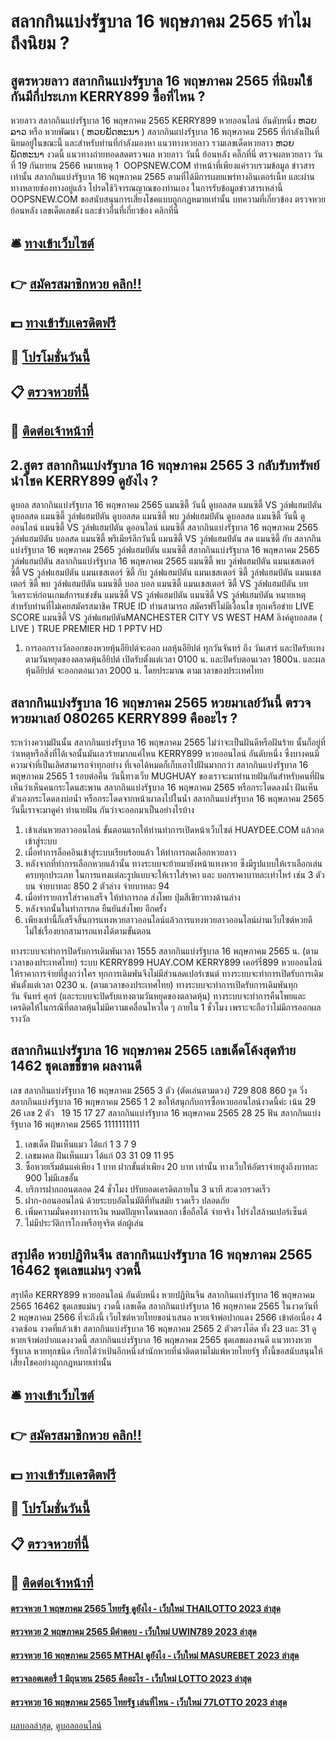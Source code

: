 # สลากกินแบ่งรัฐบาล 16 พฤษภาคม 2565 ทำไมถึงนิยม ?
## สูตรหวยลาว สลากกินแบ่งรัฐบาล 16 พฤษภาคม 2565 ที่นิยมใช้กันมีกี่ประเภท KERRY899 ซื้อที่ไหน ?
หวยลาว สลากกินแบ่งรัฐบาล 16 พฤษภาคม 2565 KERRY899 หวยออนไลน์ อันดับหนึ่ง ຫວຍລາວ หรือ หวยพัฒนา ( ຫວຍພັດທະນາ ) สลากกินแบ่งรัฐบาล 16 พฤษภาคม 2565 ที่กำลังเป็นที่นิยมอยู่ในขณะนี้ และสำหรับท่านที่กำลังมองหา แนวทางหวยลาว รวมเลขเด็ดหวยลาว ຫວຍພັດທະນາ งวดนี้
 แนวทางถ่ายทอดสดตรวจผล หวยลาว วันนี้ ย้อนหลัง คลิ๊กที่นี่ 
ตรวจผลหวยลาว วันที่ 19 กันยายน 2566
หมายเหตุ 1  OOPSNEW.COM ทำหน้าที่เพียงแค่รวบรวมข้อมูล ข่าวสาร เท่านั้น สลากกินแบ่งรัฐบาล 16 พฤษภาคม 2565 ตามที่ได้มีการเผยแพร่ทางอินเตอร์เน็ท และผ่านทางหลายช่องทางอยู่แล้ว โปรดใช้วิจารณญาณของท่านเอง ในการรับข้อมูลข่าวสารเหล่านี้ OOPSNEW.COM ขอสนับสนุนการเสี่ยงโชคแบบถูกกฎหมายเท่านั้น
บทความที่เกี่ยวข้อง
ตรวจหวยย้อนหลัง เลขเด็ดเลขดัง และข่าวอื่นที่เกี่ยวข้อง คลิกที่นี่

## 🛎 [ทางเข้าเว็บไซต์](https://bit.ly/3BG5bNw)
## 👉 [สมัครสมาชิกหวย คลิก!!](https://bit.ly/3BG5bNw)
## 💵 [ทางเข้ารับเครดิตฟรี](https://bit.ly/3C3mvgS)
## 👑 [โปรโมชั่นวันนี้](https://bit.ly/3C3mvgS)
## 📋 [ตรวจหวยที่นี้](https://bit.ly/3C3mvgS)
## 📱 [ติดต่อเจ้าหน้าที่](https://bit.ly/3C3mvgS)

## 2.สูตร สลากกินแบ่งรัฐบาล 16 พฤษภาคม 2565 3 กลับรับทรัพย์นำโชค KERRY899 ดูยังไง ?
ดูบอล สลากกินแบ่งรัฐบาล 16 พฤษภาคม 2565 แมนซิตี้ วันนี้ ดูบอลสด แมนซิตี้ VS วูล์ฟแฮมป์ตัน ดูบอลสด แมนซิตี้ วูล์ฟแฮมป์ตัน ดูบอลสด แมนซิตี้ พบ วูล์ฟแฮมป์ตัน ดูบอลสด แมนซิตี้ วันนี้ ดูออนไลน์ แมนซิตี้ VS วูล์ฟแฮมป์ตัน ดูออนไลน์ แมนซิตี้ สลากกินแบ่งรัฐบาล 16 พฤษภาคม 2565 วูล์ฟแฮมป์ตัน บอลสด แมนซิตี้ พรีเมียร์ลีกวันนี้ แมนซิตี้ VS วูล์ฟแฮมป์ตัน สด แมนซิตี้ กับ สลากกินแบ่งรัฐบาล 16 พฤษภาคม 2565 วูล์ฟแฮมป์ตัน แมนซิตี้ สลากกินแบ่งรัฐบาล 16 พฤษภาคม 2565 วูล์ฟแฮมป์ตัน สลากกินแบ่งรัฐบาล 16 พฤษภาคม 2565 แมนซิตี้ พบ วูล์ฟแฮมป์ตัน แมนเชสเตอร์ ซิตี้ VS วูล์ฟแฮมป์ตัน แมนเชสเตอร์ ซิตี้ กับ วูล์ฟแฮมป์ตัน แมนเชสเตอร์ ซิตี้ วูล์ฟแฮมป์ตัน แมนเชสเตอร์ ซิตี้ พบ วูล์ฟแฮมป์ตัน แมนซิตี้ บอล บอล แมนซิตี้
แมนเชสเตอร์ ซิตี้ VS วูล์ฟแฮมป์ตัน
บทวิเคราะห์ก่อนเกมส์การแข่งขัน แมนซิตี้ VS วูล์ฟแฮมป์ตัน
แมนซิตี้ VS วูล์ฟแฮมป์ตัน
หมายเหตุ สำหรับท่านที่ไม่เคยสมัครสมาชิค TRUE ID ท่านสามารถ สมัครฟรีไม่มีเงื่อนไข ทุกเครือข่าย
LIVE SCORE แมนซิตี้ VS วูล์ฟแฮมป์ตันMANCHESTER CITY VS WEST HAM
ลิงค์ดูบอลสด ( LIVE )
 TRUE PREMIER HD 1 
 PPTV HD 
1. การออกรางวัลออกของหวยหุ้นอียิปต์จะออก ผลหุ้นอียิปต์ ทุกวันจันทร์ ถึง วันเสาร์ และปิดรับเเทงตามวันหยุดของตลาดหุ้นอียิปต์ เปิดรับตั้งแต่เวลา 0100 น. และปิดรับตอนเวลา 1800น. และผลหุ้นอียิปต์ จะออกตอนเวลา 2000 น. โดยประมาณ ตามเวลาของประเทศไทย

## สลากกินแบ่งรัฐบาล 16 พฤษภาคม 2565 หวยมาเลย์วันนี้ ตรวจหวยมาเลย์ 080265 KERRY899 คืออะไร ?
ระหว่างความฝันนั้น สลากกินแบ่งรัฐบาล 16 พฤษภาคม 2565 ไม่ว่าจะเป็นฝันดีหรือฝันร้าย นั้นก็อยู่ที่ว่าเหตุหรือสิ่งที่ได้เจอนั้นมันเลวร้ายมากแค่ไหน KERRY899 หวยออนไลน์ อันดับหนึ่ง ซึ่งบางคนมีความจำที่เป็นเลิศสามารถจำทุกอย่าง ที่เจอได้หมดก็เก็บเอาไปฝันมากกว่า สลากกินแบ่งรัฐบาล 16 พฤษภาคม 2565 1 รอบต่อคืน วันนี้ทางเว็บ MUGHUAY ของเราจะมาทำนายฝันกันสำหรับคนที่ฝันเห็นว่าเห็นคนกระโดนสะพาน สลากกินแบ่งรัฐบาล 16 พฤษภาคม 2565 หรือกระโดดลงน้ำ ฝันเห็นตัวเองกระโดดลงบ่อน้ำ หรือกระโดดจากหน้าผาลงไปในน้ำ สลากกินแบ่งรัฐบาล 16 พฤษภาคม 2565 วันนี้เราจะมาดูคำ ทำนายฝัน กันว่าจะออกมาเป็นอย่างไรบ้าง
1. เข้าเล่นหวยลาวออนไลน์ ขั้นตอนแรกให้ท่านทำการเปิดหน้าเว็บไซต์ HUAYDEE.COM แล้วกดเข้าสู่ระบบ
2. เมื่อทำการล็อคอินเข้าสู่ระบบเรียบร้อยแล้ว ให้ทำการกดเลือกหวยลาว
3. หลังจากที่ทำการเลือกหวยแล้วนั้น ทางระบบจะย้ายมายังหน้าแทงหวย ซึ่งมีรูปแบบให้เราเลือกเล่นครบทุกประเภท ในการแทงแต่ละรูปแบบจะให้เราใส่ราคา และ บอกราคาบาทละเท่าไหร่ เช่น 3 ตัวบน จ่ายบาทละ 850 2 ตัวล่าง จ่ายบาทละ 94
4. เมื่อทำรายการใส่ราคาเสร็จ ให้ทำการกด ส่งโพย ปุ่มสีเขียวทางด้านล่าง
5. หลังจากนั้นในทำการกด ยืนยันส่งโพย อีกครั้ง
6. เพียงเท่านี้ก็เสร็จสิ้นการแทงหวยลาวออนไลน์แล้วการแทงหวยลาวออนไลน์ผ่านเว็บไซต์หวยดี ไม่ใช่เรื่องยากสามารถแทงได้ตามขั้นตอน

ทางระบบจะทำการปิดรับการเดิมพันเวลา 1555 สลากกินแบ่งรัฐบาล 16 พฤษภาคม 2565 น. (ตามเวลาของประเทศไทย)
ระบบ KERRY899 HUAY.COM KERRY899 เคอร์รี่899 หวยออนไลน์ ให้ราคาการจ่ายที่สูงกว่าใคร ทุกการเดิมพันจึงไม่มีส่วนลดเปอร์เซนต์
ทางระบบจะทำการเปิดรับการเดิมพันตั้งแต่เวลา 0230 น. (ตามเวลาของประเทศไทย)
ทางระบบจะทำการเปิดรับการเดิมพันทุกวัน จันทร์ ศุกร์ (และระบบจะปิดรับแทงตามวันหยุดของตลาดหุ้น)
ทางระบบจะทำการคืนโพยและเครดิตให้ในกรณีที่ตลาดหุ้นไม่มีความเคลื่อนไหวใด ๆ ภายใน 1 ชั่วโมง เพราะจะถือว่าไม่มีการออกผลรางวัล

## สลากกินแบ่งรัฐบาล 16 พฤษภาคม 2565 เลขเด็ดโค้งสุดท้าย 1462 ชุดเลขชี้ขาด ผลงานดี
เลข สลากกินแบ่งรัฐบาล 16 พฤษภาคม 2565 3 ตัว (ตัดเล่นตามดวง) 729 808 860
รูด วิ่ง     สลากกินแบ่งรัฐบาล 16 พฤษภาคม 2565 1 2
ขอให้สนุกกับการซื้อหวยออนไลน์งวดนี้ค่ะ
เน้น 29 26
เลข 2 ตัว   19 15 17 27 สลากกินแบ่งรัฐบาล 16 พฤษภาคม 2565 28 25
ฟัน สลากกินแบ่งรัฐบาล 16 พฤษภาคม 2565 1111111111
1. เลขเด็ด ฝันเห็นแมว ได้แก่ 1 3 7 9
2. เลขมงคล ฝันเห็นแมว ได้แก่ 03 31 09 11 95
3. ซื้อหวยเริ่มต้นแค่เพียง 1 บาท ฝากขั้นต่ำเพียง 20 บาท เท่านั้น ทางเว็บให้อัตราจ่ายสูงถึงบาทละ 900 ไม่มีเลขอั้น
4. บริการฝากถอนตลอด 24 ชั่วโมง ปรับยอดเครดิตภายใน 3 นาที สะดวกรวดเร็ว
5. ฝาก-ถอนออนไลน์ ด้วยระบบอัตโนมัติที่ทันสมัย รวดเร็ว ปลอดภัย
6. เพิ่มความมั่นคงทางการเงิน หมดปัญหาโดนหลอก เชื่อถือได้ จ่ายจริง โปร่งใสล้านเปอร์เซ็นต์
7. ไม่มีประวัติการโกงหรือทุจริต ต่อผู้เล่น

## สรุปคือ หวยปฏิทินจีน สลากกินแบ่งรัฐบาล 16 พฤษภาคม 2565 16462 ชุดเลขแม่นๆ งวดนี้
สรุปคือ KERRY899 หวยออนไลน์ อันดับหนึ่ง หวยปฏิทินจีน สลากกินแบ่งรัฐบาล 16 พฤษภาคม 2565 16462 ชุดเลขแม่นๆ งวดนี้ เลขเด็ด สลากกินแบ่งรัฐบาล 16 พฤษภาคม 2565 ในงวดวันที่ 2 พฤษภาคม 2566 ที่จะถึงนี้ เว็บไซต์หวยไทยขอนำเสนอ หวยเจ้าพ่อปากแดง 2566 เข้าต่อเนื่อง 4 งวดซ้อน งวดที่แล้วเข้า สลากกินแบ่งรัฐบาล 16 พฤษภาคม 2565 2 ตัวตรงโต๊ด ทั้ง 23 และ 31 ดูหวยเจ้าพ่อปากแดงงวดนี้ สลากกินแบ่งรัฐบาล 16 พฤษภาคม 2565 ชุดเลขผลงานดี แนวทางหวยรัฐบาล หวยทุกชนิด เรียกได้ว่าเป้นอีกหนึ่งสำนักหวยที่น่าติดตามไม่แพ้หวยไทยรัฐ ทั้งนี้ขอสนับสนุนให้เสี่ยงโชคอย่างถูกกฎหมายเท่านั้น

## 🛎 [ทางเข้าเว็บไซต์](https://bit.ly/3BG5bNw)
## 👉 [สมัครสมาชิกหวย คลิก!!](https://bit.ly/3BG5bNw)
## 💵 [ทางเข้ารับเครดิตฟรี](https://bit.ly/3C3mvgS)
## 👑 [โปรโมชั่นวันนี้](https://bit.ly/3C3mvgS)
## 📋 [ตรวจหวยที่นี้](https://bit.ly/3C3mvgS)
## 📱 [ติดต่อเจ้าหน้าที่](https://bit.ly/3C3mvgS)

#### [ตรวจหวย 1 พฤษภาคม 2565 ไทยรัฐ ดูยังไง - เว็บใหม่ THAILOTTO 2023 ล่าสุด](https://atom.io/themes/ตรวจหวย%201%20พฤษภาคม%202565%20ไทยรัฐ%20ดูยังไง%20-%20เว็บใหม่%20thailotto%202023%20ล่าสุด)
#### [ตรวจหวย 2 พฤษภาคม 2565 มีคำตอบ - เว็บใหม่ UWIN789 2023 ล่าสุด](https://atom.io/themes/ตรวจหวย%202%20พฤษภาคม%202565%20มีคำตอบ%20-%20เว็บใหม่%20uwin789%202023%20ล่าสุด)
#### [ตรวจหวย 16 พฤษภาคม 2565 MTHAI ดูยังไง - เว็บใหม่ MASUREBET 2023 ล่าสุด](https://atom.io/themes/ตรวจหวย%2016%20พฤษภาคม%202565%20mthai%20ดูยังไง%20-%20เว็บใหม่%20masurebet%202023%20ล่าสุด)
#### [ตรวจลอตเตอรี่ 1 มิถุนายน 2565 คืออะไร - เว็บใหม่ LOTTO 2023 ล่าสุด](https://atom.io/themes/ตรวจลอตเตอรี่%201%20มิถุนายน%202565%20คืออะไร%20-%20เว็บใหม่%20lotto%202023%20ล่าสุด)
#### [ตรวจหวย 16 พฤษภาคม 2565 ไทยรัฐ เล่นที่ไหน - เว็บใหม่ 77LOTTO 2023 ล่าสุด](https://atom.io/themes/ตรวจหวย%2016%20พฤษภาคม%202565%20ไทยรัฐ%20เล่นที่ไหน%20-%20เว็บใหม่%2077lotto%202023%20ล่าสุด)

[ผลบอลล่าสุด](https://siamsport.tv "ผลบอลล่าสุด"), [ดูบอลออนไลน์](https://siamsport.tv/ดูบอลสด "ดูบอลออนไลน์")